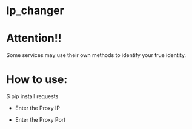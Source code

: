 # Ip_changer

# Attention‼️

Some services may use their own methods to identify your true identity.



# How to use:

$ pip install requests

- Enter the Proxy IP

- Enter the Proxy Port
